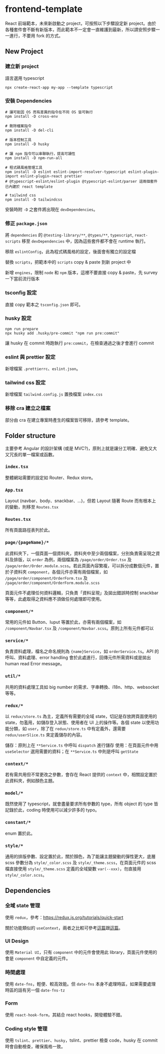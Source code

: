 # frontend-template

React 前端範本，未來新啟動之 project，可按照以下步驟設定新 project。由於各種套件會不斷有新版本，而此範本不一定會一直維護到最新，所以請安照步驟一一進行，不要用 fork 的方式。

## New Project

### 建立新 project
語言選用 typescript

```shell
npx create-react-app my-app --template typescript
```

### 安裝 Dependencies

```shell
# 讓可能因 OS 而有差異的指令在不同 OS 皆可執行
npm install -D cross-env

# 刪除檔案指令
npm install -D del-cli

# 版本控制工具
npm install -D husky

# 讓 npm 指令可以串聯執行，提高可讀性
npm install -D npm-run-all

# 程式碼風格管理工具
npm install -D eslint eslint-import-resolver-typescript eslint-plugin-import eslint-plugin-react prettier
# @typescript-eslint/eslint-plugin @typescript-eslint/parser 這兩個套件已內建於 react template

# tailwind css
npm install -D tailwindcss
```

安裝時附 `-D` 之套件將出現在 `devDependencies`。

### 修正 `package.json`

將 `dependencies` 的 `@testing-library/**`, `@types/**`, `typescript`, `react-scripts` 移至 `devDependencies` 中，因為這些套件都不會在 runtime 執行。

移除 `eslintConfig`，此為程式碼風格的設定，後面會有獨立的設定檔

替換 `scripts`，把範本中的 `scripts` copy & paste 到新 project 中

新增 `engines`，限制 `node` 和 `npm` 版本，這裡不要直接 copy & paste，先 survey 一下當前流行版本

### tsconfig 設定

直接 copy 範本之 `tsconfig.json` 即可。

### husky 設定

```
npm run prepare
npx husky add .husky/pre-commit "npm run pre:commit"
```
讓 husky 在 commit 時跑執行 `pre:commit`，在檢查通過之後才會進行 commit

### eslint 與 prettier 設定

新增檔案 `.prettierrc`、`eslint.json`。

### tailwind css 設定

新增檔案 `tailwind.config.js`
置換檔案 `index.css`


### 移除 cra 建立之檔案

部分由 cra 在建立專案時產生的檔案皆可移除，請參考 template。

## Folder structure

主要參考 Angular 的設計架構 (或是 MVC?)，原則上就是讓分工明確、避免又大又冗長的單一檔案或函數。

### `index.tsx`

整體網站需要的設定如 Router、Redux store。

### `App.tsx`

Layout (navbar、body、snackbar、...)，但若 Layout 隨著 Route 而有根本上的變動，則移至 `Routes.tsx`

### `Routes.tsx`

所有頁面路徑表列於此。

### `page/{pageName}/*`

此資料夾下，一個頁面一個資料夾，資料夾中至少兩個檔案，分別負責需呈現之資料及排版，以 `order` 為例，兩個檔案為 `/page/order/Order.tsx` 及 `/page/order/Order.module.scss`。若此頁面內容繁複，可以拆分成數個元件，置於子資料夾 `component`，各個元件亦需有兩個檔案，如 `/page/order/component/OrderForm.tsx` 及 `/page/order/component/OrderForm.module.scss`

頁面元件不處理任何資料邏輯，只負責「資料呈現」及拋出錯誤時控制 snackbar 等等，此處取得之資料應不須做任何處理即可使用。

### `component/*`

常用的元件如 Button、Iuput 等置於此，亦需有兩個檔案，如 `/component/Navbar.tsx` 及 `/component/Navbar.scss`。原則上所有元件都可以

### `service/*`

負責資料處理，檔名之命名規則為 `{name}Service`，如 `orderService.ts`。API 的呼叫、資料處理、error handling 會於此處進行，回傳元件所需資料或是拋出 human read Error message。

### `util/*`

共用的資料處理工具如 big number 的需求、字串轉換、i18n、http、websocket 等等。

### `redux/*`

以 `redux/store.ts` 為主，定義所有需要的全域 state，切記是存放跨頁面使用的 state，勿濫用，如儲存登入狀態、使用者在 UI 上的操作等。各個 state 以使用功能分類，如 `user`，除了在 `redux/store.ts` 中有定義外，還需要 `redux/userSlice.ts` 來定義儲存的內容。

儲存：原則上在 `**Service.ts` 中呼叫 `dispatch` 進行儲存
使用：在頁面元件中用 `useSelector` 選用需要的資料；在 `**Service.ts` 中則是呼叫 `getState`

### `context/*`

若有需共用但不常更改之參數，會存在 React 提供的 `context` 中，相關設定置於此資料夾，例如顏色主題。

### `model/*`

既然使用了 typescript，就會盡量要求所有參數的 type，所有 object 的 type 皆記錄於此，coding 時使用可以減少許多的 typo。

### `constant/*`

enum 置於此。

### `style/*`

通用的排版參數、設定置於此，關於顏色，為了能讓主題變動的彈性更大，底層 scss 參數分為 `style/_color.scss` 及 `style/_theme.scss`，在頁面元件的 scss 檔直接使用 `style/_theme.scss` 定義的全域變數 `var(--xxx)`，勿直接用 `style/_color.scss`。

## Dependencies

### 全域 state 管理

使用 `redux`，參考：https://redux.js.org/tutorials/quick-start

關於功能類似的 `useContext`，兩者之比較可參考[這篇](https://www.geeksforgeeks.org/whats-the-difference-between-usecontext-and-redux/)跟[這篇](https://dev.to/ruppysuppy/redux-vs-context-api-when-to-use-them-4k3p)。

### UI Design

使用 `Material UI`，只有 `component` 中的元件會使用此 library，頁面元件使用的會是 `component` 中自定義的元件。

### 時間處理

使用 `date-fns`，輕便、較高效能。但 `date-fns` 本身不處理時區，如果需要處理時區的話有另一個 `date-fns-tz`

### Form

使用 `react-hook-form`，其結合 react hooks，開發體驗不錯。

### Coding style 管理

使用 `tslint`、`prettier`、`husky`，tslint、prettier 檢查 code，husky 在 commit 時會自動檢查，確保風格一致。
